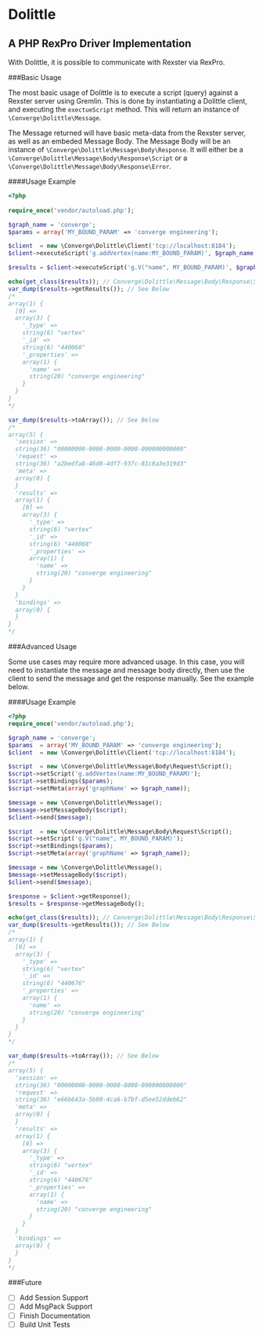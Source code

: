 Dolittle
========
A PHP RexPro Driver Implementation
----------------------------------

With Dolittle, it is possible to communicate with Rexster via RexPro.

###Basic Usage

The most basic usage of Dolittle is to execute  a script (query) against a Rexster server using Gremlin. This is done by instantiating a Dolittle client, and executing the ```exectueScript``` method. This will return an instance of ```\Converge\Dolittle\Message```.

The Message returned will have basic meta-data from the Rexster server, as well as an embeded Message Body. The Message Body will be an instance of ```\Converge\Dolittle\Message\Body\Response```. It will either be a ```\Converge\Dolittle\Message\Body\Response\Script``` or a ```\Converge\Dolittle\Message\Body\Response\Error```.

####Usage Example

```php
<?php
    
require_once('vendor/autoload.php');

$graph_name = 'converge';
$params = array('MY_BOUND_PARAM' => 'converge engineering');

$client  = new \Converge\Dolittle\Client('tcp://localhost:8184');
$client->executeScript('g.addVertex(name:MY_BOUND_PARAM)', $graph_name, $params);

$results = $client->executeScript('g.V("name", MY_BOUND_PARAM)', $graph_name, $params)->getMessageBody();

echo(get_class($results)); // Converge\Dolittle\Message\Body\Response\Script
var_dump($results->getResults()); // See Below
/*
array(1) {
  [0] =>
  array(3) {
    '_type' =>
    string(6) "vertex"
    '_id' =>
    string(6) "440068"
    '_properties' =>
    array(1) {
      'name' =>
      string(20) "converge engineering"
    }
  }
}
*/

var_dump($results->toArray()); // See Below
/*
array(5) {
  'session' =>
  string(36) "00000000-0000-0000-0000-000000000000"
  'request' =>
  string(36) "a2bedfa8-46d8-4df7-937c-81c8a3e319d3"
  'meta' =>
  array(0) {
  }
  'results' =>
  array(1) {
    [0] =>
    array(3) {
      '_type' =>
      string(6) "vertex"
      '_id' =>
      string(6) "440068"
      '_properties' =>
      array(1) {
        'name' =>
        string(20) "converge engineering"
      }
    }
  }
  'bindings' =>
  array(0) {
  }
}
*/       
````

###Advanced Usage

Some use cases may require more advanced usage. In this case, you will need to instantiate the message and message body directly, then use the client to send the message and get the response manually. See the example below.

####Usage Example

```php
<?php
require_once('vendor/autoload.php');

$graph_name = 'converge';
$params  = array('MY_BOUND_PARAM' => 'converge engineering');
$client  = new \Converge\Dolittle\Client('tcp://localhost:8184');

$script  = new \Converge\Dolittle\Message\Body\Request\Script();
$script->setScript('g.addVertex(name:MY_BOUND_PARAM)');
$script->setBindings($params);
$script->setMeta(array('graphName' => $graph_name));

$message = new \Converge\Dolittle\Message();
$message->setMessageBody($script);
$client->send($message);

$script  = new \Converge\Dolittle\Message\Body\Request\Script();
$script->setScript('g.V("name", MY_BOUND_PARAM)');
$script->setBindings($params);
$script->setMeta(array('graphName' => $graph_name));

$message = new \Converge\Dolittle\Message();
$message->setMessageBody($script);
$client->send($message);

$response = $client->getResponse();
$results = $response->getMessageBody();

echo(get_class($results)); // Converge\Dolittle\Message\Body\Response\Script
var_dump($results->getResults()); // See Below
/*
array(1) {
  [0] =>
  array(3) {
    '_type' =>
    string(6) "vertex"
    '_id' =>
    string(6) "440676"
    '_properties' =>
    array(1) {
      'name' =>
      string(20) "converge engineering"
    }
  }
}
*/

var_dump($results->toArray()); // See Below
/*
array(5) {
  'session' =>
  string(36) "00000000-0000-0000-0000-000000000000"
  'request' =>
  string(36) "e66b643a-5b90-4ca6-b7bf-d5ee52ddeb62"
  'meta' =>
  array(0) {
  }
  'results' =>
  array(1) {
    [0] =>
    array(3) {
      '_type' =>
      string(6) "vertex"
      '_id' =>
      string(6) "440676"
      '_properties' =>
      array(1) {
        'name' =>
        string(20) "converge engineering"
      }
    }
  }
  'bindings' =>
  array(0) {
  }
}
*/
````

###Future

- [ ] Add Session Support
- [ ] Add MsgPack Support
- [ ] Finish Documentation
- [ ] Build Unit Tests